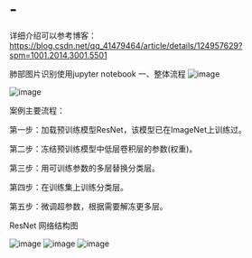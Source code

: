 # -
详细介绍可以参考博客：https://blog.csdn.net/qq_41479464/article/details/124957629?spm=1001.2014.3001.5501

肺部图片识别使用jupyter notebook
一、整体流程
![image](https://user-images.githubusercontent.com/39480565/173019263-8fb03fe8-69e2-4787-9f56-eebccbbfcd4b.png)


![image](https://user-images.githubusercontent.com/39480565/173019404-31043d76-ada6-4a6c-a6de-8c1559dd8ae9.png)




 

案例主要流程：

第一步：加载预训练模型ResNet，该模型已在ImageNet上训练过。

第二步：冻结预训练模型中低层卷积层的参数(权重)。

第三步：用可训练参数的多层替换分类层。

第四步：在训练集上训练分类层。

第五步：微调超参数，根据需要解冻更多层。

 

ResNet 网络结构图

![image](https://user-images.githubusercontent.com/39480565/173019477-218ab1af-a19b-435d-b7af-3b7973af7e8b.png)
![image](https://user-images.githubusercontent.com/39480565/173019508-287df2c0-294a-41fb-8c69-5d9fb63e456d.png)
![image](https://user-images.githubusercontent.com/39480565/173019568-6d4940ad-b153-4237-8197-150aa69b57bd.png)


 

 
